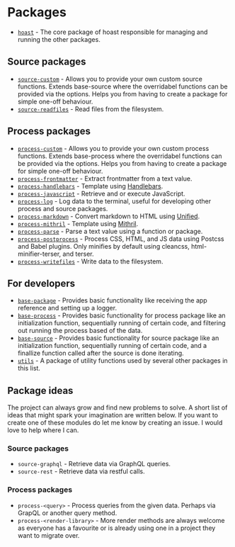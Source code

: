 # Packages

- [`hoast`](/packages/hoast) - The core package of hoast responsible for managing and running the other packages.

## Source packages

- [`source-custom`](/packages/source-custom) - Allows you to provide your own custom source functions. Extends base-source where the overridabel functions can be provided via the options. Helps you from having to create a package for simple one-off behaviour.
- [`source-readfiles`](/packages/source-readfiles) - Read files from the filesystem.

## Process packages

- [`process-custom`](/packages/process-custom) - Allows you to provide your own custom process functions. Extends base-process where the overridabel functions can be provided via the options. Helps you from having to create a package for simple one-off behaviour.
- [`process-frontmatter`](/packages/process-frontmatter) - Extract frontmatter from a text value.
- [`process-handlebars`](/packages/process-handlebars) - Template using [Handlebars](https://github.com/handlebars-lang/handlebars.js#readme).
- [`process-javascript`](/packages/process-javascript) - Retrieve and or execute JavaScript.
- [`process-log`](/packages/process-log) - Log data to the terminal, useful for developing other process and source packages.
- [`process-markdown`](/packages/process-markdown) - Convert markdown to HTML using [Unified](https://github.com/unifiedjs/unified#readme).
- [`process-mithril`](/packages/process-mithril) - Template using [Mithril](https://github.com/MithrilJS/mithril.js#readme).
- [`process-parse`](/packages/process-parse) - Parse a text value using a function or package.
- [`process-postprocess`](/packages/process-postprocess) - Process CSS, HTML, and JS data using Postcss and Babel plugins. Only minifies by default using cleancss, html-minifier-terser, and terser.
- [`process-writefiles`](/packages/process-writefiles) - Write data to the filesystem.

## For developers

- [`base-package`](/packages/base-package) - Provides basic functionality like receiving the app reference and setting up a logger.
- [`base-process`](/packages/base-process) - Provides basic functionality for process package like an initialization function, sequentially running of certain code, and filtering out running the process based of the data.
- [`base-source`](/packages/base-source) - Provides basic functionality for source package like an initialization function, sequentially running of certain code, and a finallize function called after the source is done iterating.
- [`utils`](/packages/utils) - A package of utility functions used by several other packages in this list.

## Package ideas

The project can always grow and find new problems to solve. A short list of ideas that might spark your imagination are written below. If you want to create one of these modules do let me know by creating an issue. I would love to help where I can.

### Source packages

- `source-graphql` - Retrieve data via GraphQL queries.
- `source-rest` - Retrieve data via restful calls.

### Process packages

- `process-<query>` - Process queries from the given data. Perhaps via GrapQL or another query method.
- `process-<render-library>` - More render methods are always welcome as everyone has a favourite or is already using one in a project they want to migrate over.
